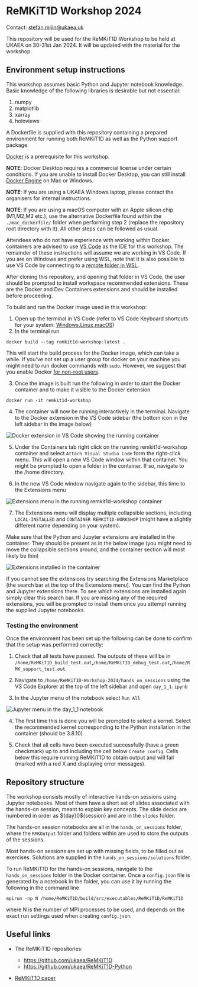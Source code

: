 # ReMKiT1D Workshop 2024

Contact: stefan.mijin@ukaea.uk

This repository will be used for the ReMKiT1D Workshop to be held at UKAEA on 30-31st Jan 2024. It will be updated with the material for the workshop.

## Environment setup instructions 

This workshop assumes basic Python and Jupyter notebook knowledge. Basic knowledge of the following libraries is desirable but not essential:

1. numpy
2. matplotlib
3. xarray
4. holoviews 

A Dockerfile is supplied with this repository containing a prepared environment for running both ReMKiT1D as well as the Python support package. 

[Docker](https://www.docker.com/get-started/) is a prerequisite for this workshop.

**NOTE**: Docker Desktop requires a commercial license under certain conditions. If you are unable to install Docker Desktop, you can still install [Docker Engine](https://docs.docker.com/engine/) on Mac or Windows. 

**NOTE**: If you are using a UKAEA Windows laptop, please contact the organisers for internal instructions.

**NOTE**: If you are using a macOS computer with an Apple silicon chip (M1,M2,M3 etc.), use the alternative Dockerfile found within the `./mac_dockerfile/` folder when performing step 2 (replace the repository root directory with it). All other steps can be followed as usual.

Attendees who do not have experience with working within Docker containers are advised to use [VS Code](https://code.visualstudio.com/) as the IDE for this workshop. The remainder of these instructions will assume we are working in VS Code. If you are on Windows and prefer using WSL, note that it is also possible to use VS Code by connecting to a [remote folder in WSL](https://code.visualstudio.com/docs/remote/wsl).

After cloning this repository, and opening that folder in VS Code, the user should be prompted to install workspace recommended extensions. These are the Docker and Dev Containers extensions and should be installed before proceeding. 

To build and run the Docker image used in this workshop:

1. Open up the terminal in VS Code (refer to VS Code Keyboard shortcuts for your system: [Windows](https://code.visualstudio.com/shortcuts/keyboard-shortcuts-windows.pdf),[Linux](https://code.visualstudio.com/shortcuts/keyboard-shortcuts-linux.pdf),[macOS](https://code.visualstudio.com/shortcuts/keyboard-shortcuts-macos.pdf))
2. In the terminal run 
```
docker build --tag remkit1d-workshop:latest . 
```

This will start the build process for the Docker image, which can take a while. If you've not set up a user group for docker on your machine you might need to run docker commands with `sudo`. However, we suggest that you enable Docker [for non-root users](https://docs.docker.com/engine/install/linux-postinstall/#manage-docker-as-a-non-root-user). 

3. Once the image is built run the following in order to start the Docker container and to make it visible to the Docker extension

```
docker run -it remkit1d-workshop
```
4. The container will now be running interactively in the terminal. Navigate to the Docker extension in the VS Code sidebar (the bottom icon in the left sidebar in the image below)

![](images/Docker_extension.png "Docker extension in VS Code showing the running container")

5. Under the Containers tab right click on the running remkit1d-workshop container and select `Attach Visual Studio Code` form the right-click menu. This will open a new VS Code window within that container. You might be prompted to open a folder in the container. If so, navigate to the /home directory.

6. In the new VS Code window navigate again to the sidebar, this time to the Extensions menu

![](images/container_vscode_extensions.png "Extensions menu in the running remkit1d-workshop container")

7. The Extensions menu will display multiple collapsible sections, including `LOCAL-INSTALLED` and `CONTAINER REMKIT1D-WORKSHOP` (might have a slightly different name depending on your system). 

Make sure that the Python and Jupyter extensions are installed in the container. They should be present as in the below image (you might need to move the collapsible sections around, and the container section will most likely be thin)

![](images/container_vscode_extensions_required.png "Extensions installed in the container")

If you cannot see the extensions try searching the Extensions Marketplace (the search bar at the top of the Extensions menu). You can find the Python and Jupyter extensions there. To see which extensions are installed again simply clear this search bar. If you are missing any of the required extensions, you will be prompted to install them once you attempt running the supplied Jupyter notebooks.


### Testing the environment 

Once the environment has been set up the following can be done to confirm that the setup was performed correctly:

1. Check that all tests have passed. The outputs of these will be in `/home/ReMKiT1D_build_test.out`,`/home/ReMKiT1D_debug_test.out`,`/home/RMK_support_test.out`.

2. Navigate to `/home/ReMKiT1D-Workshop-2024/hands_on_sessions` using the VS Code Explorer at the top of the left sidebar and open `day_1_1.ipynb` 

3. In the Jupyter menu of the notebook select `Run All`

![](images/RMK_day_1_1.png "Jupyter menu in the day_1_1 notebook")

4. The first time this is done you will be prompted to select a kernel. Select the recommended kernel corresponding to the Python installation in the container (should be 3.8.10)

5. Check that all cells have been executed successfully (have a green checkmark) up to and including the cell below `Create config`. Cells below this require running ReMKiT1D to obtain output and will fail (marked with a red X and displaying error messages).

## Repository structure 

The workshop consists mostly of interactive hands-on sessions using Jupyter notebooks. Most of them have a short set of slides associated with the hands-on session, meant to explain key concepts. The slide decks are numbered in order as \$\{day\}0\$\{session\} and are in the `slides` folder.

The hands-on session notebooks are all in the `hands_on_sessions` folder, where the `RMKOutput` folder and folders within are used to store the outputs of the sessions. 

Most hands-on sessions are set up with missing fields, to be filled out as exercises. Solutions are supplied in the `hands_on_sessions/solutions` folder. 

To run ReMKiT1D for the hands-on sessions, navigate to the `hands_on_sessions` folder in the Docker container. Once a `config.json` file is generated by a notebook in the folder, you can use it by running the following in the command line

```
mpirun -np N /home/ReMKiT1D/build/src/executables/ReMKiT1D/ReMKiT1D
```
where N is the number of MPI processes to be used, and depends on the exact run settings used when creating `config.json`.

## Useful links 

- The ReMKiT1D repositories:

    - https://github.com/ukaea/ReMKiT1D
    - https://github.com/ukaea/ReMKiT1D-Python

- [ReMKiT1D paper](https://arxiv.org/abs/2307.15458)
